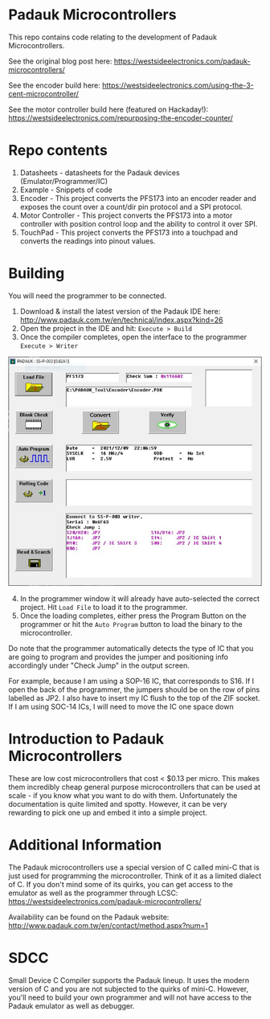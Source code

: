 # Padauk Microcontrollers

This repo contains code relating to the development of Padauk Microcontrollers.

See the original blog post here: https://westsideelectronics.com/padauk-microcontrollers/

See the encoder build here: https://westsideelectronics.com/using-the-3-cent-microcontroller/

See the motor controller build here (featured on Hackaday!): https://westsideelectronics.com/repurposing-the-encoder-counter/

# Repo contents

1. Datasheets - datasheets for the Padauk devices (Emulator/Programmer/IC)
2. Example - Snippets of code
3. Encoder - This project converts the PFS173 into an encoder reader and exposes the count over a count/dir pin protocol and a SPI protocol.
4. Motor Controller - This project converts the PFS173 into a motor controller with position control loop and the ability to control it over SPI.
5. TouchPad - This project converts the PFS173 into a touchpad and converts the readings into pinout values.

# Building

You will need the programmer to be connected.

1. Download & install the latest version of the Padauk IDE here: http://www.padauk.com.tw/en/technical/index.aspx?kind=26
2. Open the project in the IDE and hit: `Execute > Build`
3. Once the compiler completes, open the interface to the programmer `Execute > Writer`

![Padauk Programmer screen](/Images/writer_page.jpg)

4. In the programmer window it will already have auto-selected the correct project. Hit `Load File` to load it to the programmer.
5. Once the loading completes, either press the Program Button on the programmer or hit the `Auto Program` button to load the binary to the microcontroller.

Do note that the programmer automatically detects the type of IC that you are going to program and provides the jumper and positioning info accordingly under "Check Jump" in the output screen.

For example, because I am using a SOP-16 IC, that corresponds to S16. If I open the back of the programmer, the jumpers should be on the row of pins labelled as JP2. I also have to insert my IC flush to the top of the ZIF socket. If I am using SOC-14 ICs, I will need to move the IC one space down

# Introduction to Padauk Microcontrollers

These are low cost microcontrollers that cost < $0.13 per micro. This makes them incredibly cheap general purpose microcontrollers that can be used at scale - if you know what you want to do with them. Unfortunately the documentation is quite limited and spotty. However, it can be very rewarding to pick one up and embed it into a simple project.

# Additional Information

The Padauk microcontrollers use a special version of C called mini-C that is just used for programming the microcontroller. Think of it as a limited dialect of C. If you don't mind some of its quirks, you can get access to the emulator as well as the programmer through LCSC: https://westsideelectronics.com/padauk-microcontrollers/

Availability can be found on the Padauk website: http://www.padauk.com.tw/en/contact/method.aspx?num=1

# SDCC

Small Device C Compiler supports the Padauk lineup. It uses the modern version of C and you are not subjected to the quirks of mini-C. However, you'll need to build your own programmer and will not have access to the Padauk emulator as well as debugger.
